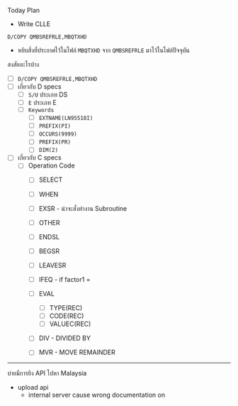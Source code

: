 Today Plan
- Write CLLE

```
D/COPY QMBSREFRLE,MBQTXHD
```
- หยิบสิ่งที่ประกาศไว้ในไฟล์ `MBQTXHD` จาก `QMBSREFRLE` มาไว้ในไฟล์ปัจจุบัน

สงสัยอะไรบ้าง
- [ ] `D/COPY QMBSREFRLE,MBQTXHD`
- [ ] เกี่ยวกับ D specs
	- [ ] `S/U` ประเภท DS
	- [ ] `E` ประเภท E
	- [ ] `Keywords`
		- [ ] `EXTNAME(LN95518I)`
		- [ ] `PREFIX(PI)`
		- [ ] `OCCURS(9999)`
		- [ ] `PREFIX(PR)`
		- [ ] `DIM(2)`
- [ ] เกี่ยวกับ C specs
	- [ ] Operation Code
		- [ ] SELECT
		- [ ] WHEN
		- [ ] EXSR - น่าจะสั่งทำงาน Subroutine
		- [ ] OTHER
		- [ ] ENDSL
		- [ ] BEGSR
		- [ ] LEAVESR
		- [ ] IFEQ - if factor1 = 
		- [ ] EVAL
			- [ ] TYPE(REC)
			- [ ] CODE(REC)
			- [ ] VALUEC(REC)
		- [ ] DIV - DIVIDED BY
		- [ ] MVR - MOVE REMAINDER



---

บ่ายมีการยิง API ไปหา Malaysia
- upload api 
	- internal server cause wrong documentation on 
